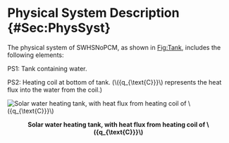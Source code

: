 # Physical System Description {#Sec:PhysSyst}

The physical system of SWHSNoPCM, as shown in [Fig:Tank](./SecPhysSyst.md#Figure:Tank), includes the following elements:

PS1: Tank containing water.

PS2: Heating coil at bottom of tank. (\\({q\_{\text{C}}}\\) represents the heat flux into the water from the coil.)

<div id="Figure:Tank"></div>

![Solar water heating tank, with heat flux from heating coil of \\({q\_{\text{C}}}\\)](/assets/TankWaterOnly.png)

**<p align="center">Solar water heating tank, with heat flux from heating coil of \\({q\_{\text{C}}}\\)</p>**
